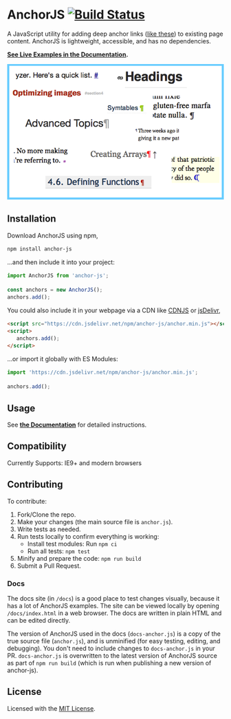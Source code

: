 # AnchorJS [![Build Status](https://github.com/bryanbraun/anchorjs/workflows/CI/badge.svg)](https://github.com/bryanbraun/anchorjs/actions?workflow=CI)

A JavaScript utility for adding deep anchor links ([like these](https://ux.stackexchange.com/q/36304/33248)) to existing page content. AnchorJS is lightweight, accessible, and has no dependencies.

**[See Live Examples in the Documentation](https://www.bryanbraun.com/anchorjs/#examples).**

![Anchoring links](docs/img/anchoring-links.png)

## Installation

Download AnchorJS using npm,

```bash
npm install anchor-js
```

…and then include it into your project:

```js
import AnchorJS from 'anchor-js';

const anchors = new AnchorJS();
anchors.add();
```

You could also include it in your webpage via a CDN like [CDNJS](https://cdnjs.com/libraries/anchor-js) or [jsDelivr](https://www.jsdelivr.com/package/npm/anchor-js),

```html
<script src="https://cdn.jsdelivr.net/npm/anchor-js/anchor.min.js"></script>
<script>
   anchors.add();
</script>
```

…or import it globally with ES Modules:

```js
import 'https://cdn.jsdelivr.net/npm/anchor-js/anchor.min.js';

anchors.add();
```

## Usage

See **[the Documentation](https://www.bryanbraun.com/anchorjs/#basic-usage)** for detailed instructions.

## Compatibility

Currently Supports: IE9+ and modern browsers

## Contributing

To contribute:

1. Fork/Clone the repo.
2. Make your changes (the main source file is `anchor.js`).
3. Write tests as needed.
4. Run tests locally to confirm everything is working:
   - Install test modules: Run `npm ci`
   - Run all tests: `npm test`
5. Minify and prepare the code: `npm run build`
6. Submit a Pull Request.

### Docs

The docs site (in `/docs`) is a good place to test changes visually, because it has a lot of AnchorJS examples. The site can be viewed locally by opening `/docs/index.html` in a web browser. The docs are written in plain HTML and can be edited directly.

The version of AnchorJS used in the docs (`docs-anchor.js`) is a copy of the true source file (`anchor.js`), and is unminified (for easy testing, editing, and debugging). You don't need to include changes to `docs-anchor.js` in your PR. `docs-anchor.js` is overwritten to the latest version of AnchorJS source as part of `npm run build` (which is run when publishing a new version of anchor-js).

## License

Licensed with the [MIT License](/LICENSE).
